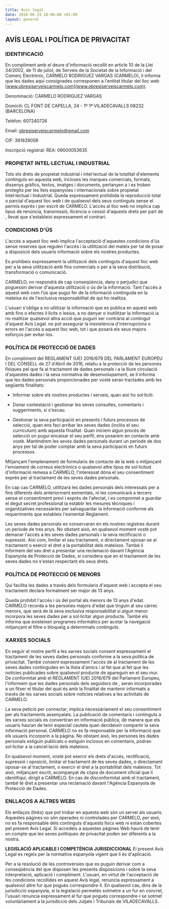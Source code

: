 ```yaml
---
title: Avís legal
date: 2018-06-19 18:00:00 +01:00
layout: general
---
```


## AVÍS LEGAL I POLÍTICA DE PRIVACITAT
### IDENTIFICACIÓ

En compliment amb el deure d'informació recollit en article 10 de la Llei 34/2002, de 11 de juliol, de Serveis de la Societat
de la Informació i del Comerç Electrònic, CARMELO RODRIGUEZ VARGAS (CARMELO), li informa que les dades aquí consignades
corresponen a l'entitat titular del lloc web [www.obresiserveiscarmelo.com](www.obresiserveiscarmelo.com).

Denominació: CARMELO RODRIGUEZ VARGAS

Domicili: CL FONT DE CAPELLA, 24 - 1º 1ª VILADECAVALLS 08232 (BARCELONA)

Telèfon: 607240726

Email: obresiserveiscarmelo@gmail.com

CIF: 39183905R

Inscripció registral: REA: 09000053635

### PROPIETAT INTEL·LECTUAL I INDUSTRIAL

Tots els drets de propietat industrial i intel·lectual de la totalitat d'elements continguts en aquesta web, incloses les marques
comercials, formats, dissenys gràfics, textos, imatges i documents, pertanyen a i es troben protegits per les lleis
espanyoles i internacionals sobre propietat Intel·lectual i Industrial. Queda expressament prohibida la reproducció total o
parcial d'aquest lloc web i de qualsevol dels seus continguts sense el permís exprés i per escrit de CARMELO.
L'accés al lloc web no implica cap tipus de renúncia, transmissió, llicència o cessió d'aquests drets per part de , llevat que
s'estableixi expressament el contrari.

### CONDICIONS D'ÚS

L'accés a aquest lloc web implica l'acceptació d'aquestes condicions d'ús sense reserves que regulen l'accés i la utilització
del mateix per tal de posar a disposició dels usuaris informació sobre els nostres productes.

Es prohibeix expressament la utilització dels continguts d'aquest lloc web per a la seva utilització amb fins comercials o per
a la seva distribució, transformació o comunicació.

CARMELO, no respondrà de cap conseqüència, dany o perjudici que poguessin derivar d'aquesta utilització o ús de la informació.
Tant l'accés a aquest web com l'ús que pugui fer de la informació continguda en la mateixa és de l'exclusiva responsabilitat
de qui ho realitza.

L'usuari s'obliga a no utilitzar la informació que es publica en aquest web amb fins o efectes il·lícits o lesius, a no danyar o
inutilitzar la informació ia no realitzar qualsevol altra acció que puguin ser contrària al contingut d'aquest Avís Legal.
no pot assegurar la inexistència d'interrupcions o errors en l'accés a aquest lloc web, tot i que posarà els seus majors
esforços per evitar-los.

### POLÍTICA DE PROTECCIÓ DE DADES

En compliment del REGLAMENT (UE) 2016/679 DEL PARLAMENT EUROPEU I DEL CONSELL de 27 d'Abril de 2016,
relatiu a la protecció de les persones físiques pel que fa al tractament de dades personals i a la lliure circulació d'aquestes
dades i la seva normativa de desenvolupament, se li informa que les dades personals proporcionades per vostè seran
tractades amb les següents finalitats:

- Informar sobre els nostres productes i serveis, quan així ho sol·liciti.

- Donar contestació i gestionar les seves consultes, comentaris i suggeriments, si s'escau.

- Gestionar la seva participació en presents i futurs processos de selecció, quan ens faci arribar les seves dades (inclòs el
seu currículum) amb aquesta finalitat. Quan iniciem algun procés de selecció on pugui encaixar el seu perfil, ens posarem
en contacte amb vostè. Mantindrem les seves dades personals durant un període de dos anys per tal de poder comptar
amb la seva participació en futurs processos.

Mitjançant l'emplenament de formularis de contacte de la web o mitjançant l'enviament de correus electrònics o qualsevol
altre tipus de sol·licitud d'informació remesa a CARMELO, l'interessat dóna el seu consentiment exprés per al tractament de les seves
dades personals.

En cap cas CARMELO, utilitzarà les dades personals dels interessats per a fins diferents dels anteriorment esmentats, ni les
comunicarà a tercers sense el consentiment previ i exprés de l'afectat, i es compromet a guardar el degut secret
professional ia establir les mesures tècniques i organitzatives necessàries per salvaguardar la informació conforme als
requeriments que estableix l'esmentat Reglament.

Les seves dades personals es conservaran en els nostres registres durant un període de tres anys. No obstant això, en
qualsevol moment vostè pot demanar l'accés a les seves dades personals i la seva rectificació o supressió. Així com,
limitar el seu tractament, o directament oposar-se al tractament o exercir el dret a la portabilitat dels mateixos.
També li informem del seu dret a presentar una reclamació davant l'Agència Espanyola de Protecció de Dades, si
considera que en el tractament de les seves dades no s'estan respectant els seus drets.

### POLÍTICA DE PROTECCIÓ DE MENORS

Qui facilita les dades a través dels formularis d'aquest web i accepta el seu tractament declara formalment ser major de 13
anys.

Queda prohibit l'accés i ús del portal als menors de 13 anys d'edat.
CARMELO recorda a les persones majors d'edat que tinguin al seu càrrec menors, que serà de la seva exclusiva responsabilitat si
algun menor incorpora les seves dades per a sol·licitar algun producte.
També els informa que existeixen programes informàtics per acotar la navegació mitjançant el filtre o bloqueig a
determinats continguts.

### XARXES SOCIALS

En seguir el nostre perfil a les xarxes socials consent expressament el tractament de les seves dades personals conforme
a la seva política de privacitat. També consent expressament l'accés de al tractament de les seves dades contingudes en
la llista d'amics i al fet que al fet que les notícies publicades sobre qualsevol producte de apareguin en el seu mur.
De conformitat amb el REGLAMENT (UE) 2016/679 del Parlament Europeu, l'informem que les dades personals dels
seguidors de , seran incorporades a un fitxer el titular del qual és amb la finalitat de mantenir informats a través de les
xarxes socials sobre notícies relatives a les activitats de CARMELO.

La seva petició per connectar, implica necessàriament el seu consentiment per als tractaments assenyalats.
La publicació de comentaris i continguts a les xarxes socials es convertiran en informació pública, de manera que els
usuaris hauran de tenir especial cautela quan decideixin compartir la seva informació personal. CARMELO no es fa responsable per la
informació que els usuaris incorporin a la pàgina. No obstant això, les persones les dades personals estiguin publicats o
estiguin inclosos en comentaris, podran sol·licitar a la cancel·lació dels mateixos.

En qualsevol moment, vostè pot exercir els drets d'accés, rectificació, supressió i oposició, limitar el tractament de les
seves dades, o directament oposar-se al tractament, o exercir el dret a la portabilitat dels mateixos. Tot això, mitjançant
escrit, acompanyat de còpia de document oficial que li identifiqui, dirigit a CARMELO. En cas de disconformitat amb el tractament,
també té dret a presentar una reclamació davant l'Agència Espanyola de Protecció de Dades.

### ENLLAÇOS A ALTRES WEBS

Els enllaços (links) que pot trobar en aquesta web són un servei als usuaris. Aquestes pàgines no són operades ni
controlades per CARMELO, per això, no es fa responsable dels continguts d'aquests llocs web ni estan cobertes pel present Avís
Legal. Si accedeix a aquestes pàgines Web haurà de tenir en compte que les seves polítiques de privacitat poden ser
diferents a la nostra.

**LEGISLACIÓ APLICABLE I COMPETÈNCIA JURISDICCIONAL** El present Avís Legal es regeix per la normativa
espanyola vigent que li és d'aplicació.

Per a la resolució de les controvèrsies que es puguin derivar com a conseqüència del que disposen les presents
disposicions i sobre la seva interpretació, aplicació i compliment. L'usuari, en virtut de l'acceptació de les condicions
recollides en aquest Avís legal, renuncia expressament a qualsevol altre fur que pogués correspondre-li.
En qualsevol cas, dins de la jurisdicció espanyola, si la legislació permetés sotmetre a un fur en concret, l'usuari renuncia
expressament al fur que pogués correspondre-i se sotmet voluntàriament a la jurisdicció dels Jutjats i Tribunals de
VILADECAVALLS.
